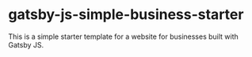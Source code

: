 # gatsby-js-simple-business-starter
This is a simple starter template for a website for businesses built with Gatsby JS.
